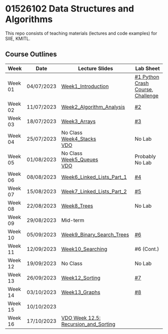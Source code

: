 # 01526102 Data Structures and Algorithms

This repo consists of teaching materials (lectures and code examples) for SIIE, KMITL.

## Course Outlines
|Week| Date | Lecture Slides|Lab Sheet|
|---|---|---|---|
|Week 01| 04/07/2023 | [Week1_Introduction](https://github.com/noswolf/DSA_BIT/blob/DSA_23/Week1/DSA_Week1.pdf)  |[#1 Python Crash Course](https://github.com/noswolf/DSA_BIT/blob/DSA_23/Week1/DSA_Python_Crash_Course_stu.pdf), [Challenge](https://github.com/noswolf/DSA_BIT/blob/DSA_23/Week1/DSA_Lab-1-Challenge.ipynb)  |
|Week 02| 11/07/2023 | [Week2_Algorithm_Analysis](https://github.com/noswolf/DSA_BIT/blob/DSA_23/Week2/DSA_Week2.pdf) | [#2](https://github.com/noswolf/DSA_BIT/blob/DSA_23/Week2/DSA_Lab-2_student.ipynb)  |  
|Week 03| 18/07/2023 | [Week3_Arrays](https://github.com/noswolf/DSA_BIT/blob/DSA_23/Week3/DSA_Week3.pdf)| [#3](https://github.com/noswolf/DSA_BIT/blob/DSA_23/Week3/DSA_Lab_3_student.ipynb) |  
|Week 04| 25/07/2023 | No Class <br> [Week4_Stacks](https://github.com/noswolf/DSA_BIT/blob/DSA_23/Week4/DSA_Week4.pdf) <br> [VDO](https://www.youtube.com/playlist?list=PLn4P4Ao3UayD2B7bUuj81f2MFT7rgb9hi)| No Lab |   
|Week 05| 01/08/2023 | No Class <br> [Week5_Queues](https://github.com/noswolf/DSA_BIT/blob/DSA_23/Week5/DSA_Week5.pdf) <br> [VDO](https://www.youtube.com/playlist?list=PLn4P4Ao3UayAfsNcBl2p3T1rUEReqg00D) | Probably No Lab |  
|Week 06| 08/08/2023 | [Week6_Linked_Lists_Part_1](https://github.com/noswolf/DSA_BIT/blob/DSA_23/Week6/DSA_Week6.pdf) | [#4](https://github.com/noswolf/DSA_BIT/blob/DSA_23/Week6/DSA_Lab_4_student.ipynb) |  
|Week 07| 15/08/2023 | [Week7_Linked_Lists_Part_2](https://github.com/noswolf/DSA_BIT/blob/DSA_23/Week7/DSA_Week7.pdf) | [#5](https://github.com/noswolf/DSA_BIT/blob/DSA_23/Week7/DSA_Lab_5_student.ipynb) |  
|Week 08| 22/08/2023 | [Week8_Trees](https://github.com/noswolf/DSA_BIT/blob/DSA_23/Week8/DSA_Week8.pdf) | No Lab | 
|Week 09| 29/08/2023 | Mid-term | |  
|Week 10| 05/09/2023 | [Week9_Binary_Search_Trees](https://github.com/noswolf/DSA_BIT/blob/DSA_23/Week9/DSA_Week9.pdf)| [#6](https://github.com/noswolf/DSA_BIT/blob/DSA_23/Week9/DSA_Lab_6_student.ipynb)|  
|Week 11| 12/09/2023 | [Week10_Searching](https://github.com/noswolf/DSA_BIT/blob/DSA_23/Week10/DSA_Week10.pdf) | #6 (Cont.) |   
|Week 12| 19/09/2023 | No Class <br> []() |  No Lab |  
|Week 13| 26/09/2023 | [Week12_Sorting](https://github.com/noswolf/DSA_BIT/blob/DSA_23/Week12/DSA_Week12.pdf) | [#7](https://github.com/noswolf/DSA_BIT/blob/DSA_23/Week10/DSA_Lab_7_student.ipynb) |   
|Week 14| 03/10/2023 | [Week13_Graphs](https://github.com/noswolf/DSA_BIT/blob/DSA_23/Week13/DSA_Week13.pdf) | [#8](https://github.com/noswolf/DSA_BIT/blob/DSA_23/Week12/DSA_Lab_8_student.ipynb)|  
|Week 15| 10/10/2023 | | |  
|Week 16| 17/10/2023 | [VDO Week 12.5: Recursion_and_Sorting](https://www.youtube.com/playlist?list=PLn4P4Ao3UayASXDTmVzxELp39Jute577O) | |  
